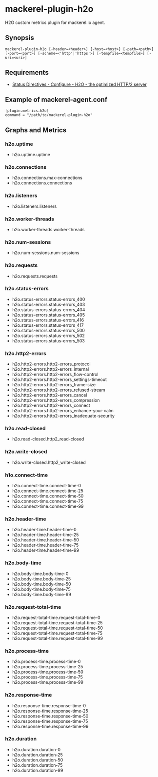 mackerel-plugin-h2o
===================

H2O custom metrics plugin for mackerel.io agent.

## Synopsis

```shell
mackerel-plugin-h2o [-header=<header>] [-host=<host>] [-path=<path>] [-port=<port>] [-scheme=<'http'|'https'>] [-tempfile=<tempfile>] [-uri=<uri>]
```

## Requirements

- [Status Directives \- Configure \- H2O \- the optimized HTTP/2 server](https://h2o.examp1e.net/configure/status_directives.html#)

## Example of mackerel-agent.conf

```
[plugin.metrics.h2o]
command = "/path/to/mackerel-plugin-h2o"
```

## Graphs and Metrics

### h2o.uptime

- h2o.uptime.uptime

### h2o.connections

- h2o.connections.max-connections
- h2o.connections.connections

### h2o.listeners

- h2o.listeners.listeners

### h2o.worker-threads

- h2o.worker-threads.worker-threads

### h2o.num-sessions

- h2o.num-sessions.num-sessions

### h2o.requests

- h2o.requests.requests

### h2o.status-errors

- h2o.status-errors.status-errors_400
- h2o.status-errors.status-errors_403
- h2o.status-errors.status-errors_404
- h2o.status-errors.status-errors_405
- h2o.status-errors.status-errors_416
- h2o.status-errors.status-errors_417
- h2o.status-errors.status-errors_500
- h2o.status-errors.status-errors_502
- h2o.status-errors.status-errors_503

### h2o.http2-errors

- h2o.http2-errors.http2-errors_protocol
- h2o.http2-errors.http2-errors_internal
- h2o.http2-errors.http2-errors_flow-control
- h2o.http2-errors.http2-errors_settings-timeout
- h2o.http2-errors.http2-errors_frame-size
- h2o.http2-errors.http2-errors_refused-stream
- h2o.http2-errors.http2-errors_cancel
- h2o.http2-errors.http2-errors_compression
- h2o.http2-errors.http2-errors_connect
- h2o.http2-errors.http2-errors_enhance-your-calm
- h2o.http2-errors.http2-errors_inadequate-security

### h2o.read-closed

- h2o.read-closed.http2_read-closed

### h2o.write-closed

- h2o.write-closed.http2_write-closed

### h1o.connect-time

- h2o.connect-time.connect-time-0
- h2o.connect-time.connect-time-25
- h2o.connect-time.connect-time-50
- h2o.connect-time.connect-time-75
- h2o.connect-time.connect-time-99

### h2o.header-time

- h2o.header-time.header-time-0
- h2o.header-time.header-time-25
- h2o.header-time.header-time-50
- h2o.header-time.header-time-75
- h2o.header-time.header-time-99

### h2o.body-time

- h2o.body-time.body-time-0
- h2o.body-time.body-time-25
- h2o.body-time.body-time-50
- h2o.body-time.body-time-75
- h2o.body-time.body-time-99

### h2o.request-total-time

- h2o.request-total-time.request-total-time-0
- h2o.request-total-time.request-total-time-25
- h2o.request-total-time.request-total-time-50
- h2o.request-total-time.request-total-time-75
- h2o.request-total-time.request-total-time-99

### h2o.process-time

- h2o.process-time.process-time-0
- h2o.process-time.process-time-25
- h2o.process-time.process-time-50
- h2o.process-time.process-time-75
- h2o.process-time.process-time-99

### h2o.response-time

- h2o.response-time.response-time-0
- h2o.response-time.response-time-25
- h2o.response-time.response-time-50
- h2o.response-time.response-time-75
- h2o.response-time.response-time-99

### h2o.duration

- h2o.duration.duration-0
- h2o.duration.duration-25
- h2o.duration.duration-50
- h2o.duration.duration-75
- h2o.duration.duration-99
